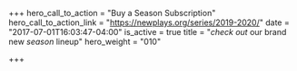 +++
hero_call_to_action = "Buy a Season Subscription"
hero_call_to_action_link = "https://newplays.org/series/2019-2020/"
date = "2017-07-01T16:03:47-04:00"
is_active = true
title = "*check out* our brand new *season* lineup"
hero_weight = "010"

+++
